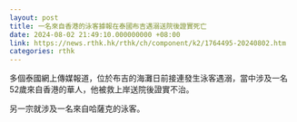 ```yaml
---
layout: post
title: 一名來自香港的泳客據報在泰國布吉遇溺送院後證實死亡
date: 2024-08-02 21:49:10.000000000 +08:00
link: https://news.rthk.hk/rthk/ch/component/k2/1764495-20240802.htm
categories: rthk
---
```


多個泰國網上傳媒報道，位於布吉的海灘日前接連發生泳客遇溺，當中涉及一名52歲來自香港的華人，他被救上岸送院後證實不治。

另一宗就涉及一名來自哈薩克的泳客。
